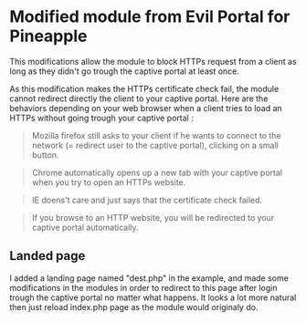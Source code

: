 # Modified module from Evil Portal for Pineapple
This modifications allow the module to block HTTPs request from a client as long as they didn't go trough the captive portal at least once.

As this modification makes the HTTPs certificate check fail, the module cannot redirect directly the client to your captive portal. Here are the behaviors depending on your web browser when a client tries to load an HTTPs without going trough your captive portal :

> Mozilla firefox still asks to your client if he wants to connect to the network (= redirect user to the captive portal), clicking on a small button.

> Chrome automatically opens up a new tab with your captive portal when you try to open an HTTPs website.

> IE doens't care and just says that the certificate check failed.

> If you browse to an HTTP website, you will be redirected to your captive portal automatically.

## Landed page

I added a landing page named "dest.php" in the example, and made some modifications in the modules in order to redirect to this page after login trough the captive portal no matter what happens. It looks a lot more natural then just reload index.php page as the module would originaly do.
